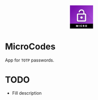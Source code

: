 <p align="center">
<img src="../assets/MicroCodes-icon.png" width="15%" alt="MicroCodes Logo" />
</p>

#  MicroCodes

App for `TOTP` passwords.

# TODO

- Fill description
